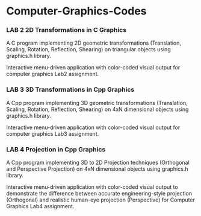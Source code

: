 # Computer-Graphics-Codes

### LAB 2 2D Transformations in C Graphics

A C program implementing 2D geometric transformations (Translation, Scaling, Rotation, Reflection, Shearing) on triangular objects using graphics.h library.

Interactive menu-driven application with color-coded visual output for computer graphics Lab2 assignment.

### LAB 3 3D Transformations in Cpp Graphics

A Cpp program implementing 3D geometric transformations (Translation, Scaling, Rotation, Reflection, Shearing) on 4xN dimensional objects using graphics.h library.

Interactive menu-driven application with color-coded visual output for computer graphics Lab3 assignment.

### LAB 4 Projection in Cpp Graphics

A Cpp program implementing 3D to 2D Projection techniques (Orthogonal and Perspective Projection) on 4xN dimensional objects using graphics.h library.

Interactive menu-driven application with color-coded visual output to demonstrate the difference between accurate engineering-style projection (Orthogonal) and realistic human-eye projection (Perspective) for Computer Graphics Lab4 assignment.
